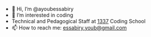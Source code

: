 - 👋 Hi, I’m @ayoubessabiry
- 👀 I’m interested in coding
- Technical and Pedagogical Staff at [1337](1337.ma) Coding School
- 📫 How to reach me: essabiry.youb@gmail.com
